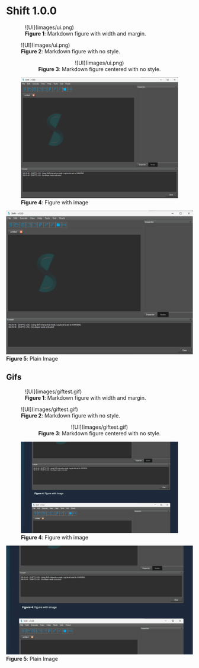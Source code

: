 # Shift 1.0.0

<figure style="width:80%; margin-left:10%" markdown>
      ![UI](images/ui.png)
      <figcaption><b>Figure 1</b>: Markdown figure with width and margin.</figcaption>
</figure>

<figure markdown>
      ![UI](images/ui.png)
      <figcaption><b>Figure 2</b>: Markdown figure with no style. </figcaption>
</figure>

<center>
      <figure markdown>
            ![UI](images/ui.png)
            <figcaption><b>Figure 3</b>: Markdown figure centered with no style. </figcaption>
      </figure>
</center>

<figure>
      <img src="images/ui.png" alt="UI">
      <figcaption><b>Figure 4</b>: Figure with image</figcaption>
</figure>


<img src="images/ui.png" alt="UI">
<b>Figure 5</b>: Plain Image


## Gifs

<figure style="width:80%; margin-left:10%" markdown>
      ![UI](images/giftest.gif)
      <figcaption><b>Figure 1</b>: Markdown figure with width and margin.</figcaption>
</figure>

<figure markdown>
      ![UI](images/giftest.gif)
      <figcaption><b>Figure 2</b>: Markdown figure with no style. </figcaption>
</figure>

<center>
      <figure markdown>
            ![UI](images/giftest.gif)
            <figcaption><b>Figure 3</b>: Markdown figure centered with no style. </figcaption>
      </figure>
</center>

<figure>
      <img src="images/giftest.gif" alt="UI">
      <figcaption><b>Figure 4</b>: Figure with image</figcaption>
</figure>


<img src="images/giftest.gif" alt="UI">
<b>Figure 5</b>: Plain Image